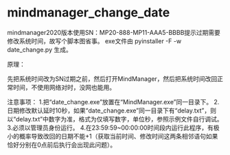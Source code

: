 # mindmanager_change_date
mindmanager2020版本使用SN：MP20-888-MP11-AAA5-BBBB提示过期需要修改系统时间，故写个脚本图省事。
exe文件由 pyinstaller -F -w date_change.py 生成。

原理：

先把系统时间改为SN过期之前，然后打开MindManager，然后把系统时间改回正常时间，不使用网络对时，没网也能用。

注意事项：
1.把“date_change.exe”放置在“MindManager.exe”同一目录下。
2.日期修改默认延时10秒，如果“date_change.exe”同一目录下有“delay.txt”，则以“delay.txt”中数字为准，格式为仅填写数字，单位秒，参照示例文件自行调试。
3.必须以管理员身份运行。
4.在23:59:59~00:00:00时间段内运行此程序，有极小的概率导致改回的日期不能+1（获取当前时间、修改时间这两条相邻语句如果恰好分别在0点前后执行会出现此问题）。
